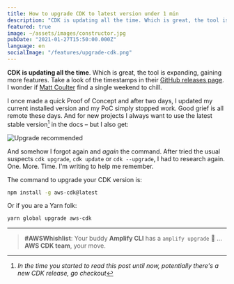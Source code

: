 ```yaml
---
title: How to upgrade CDK to latest version under 1 min
description: "CDK is updating all the time. Which is great, the tool is expanding, gaining more features. How to upgrade, again?"
featured: true
image: ~/assets/images/constructor.jpg
pubDate: "2021-01-27T15:50:00.000Z"
language: en
socialImage: "/features/upgrade-cdk.png"
---
```


<p class="lead"><b>CDK is updating all the time</b>. Which is great, the tool is expanding, gaining more features. Take a look of the timestamps in their <a href="https://github.com/aws/aws-cdk/releases" alt="CDK releases" target="_blank">GitHub releases page</a>. I wonder if <a href="https://twitter.com/nideveloper" alt="Matt Coulter" target="_blank">Matt Coulter</a> find a single weekend to chill.</p>

I once made a quick Proof of Concept and after two days, I updated my current installed version and my PoC simply stopped work. Good grief is all remote these days. And for new projects I always want to use the latest stable version[^1] in the docs – but I also get:

![Upgrade recommended](https://dev-to-uploads.s3.amazonaws.com/i/xnbsgt7nrpwfbfexdqsa.png)

And somehow I forgot again and _again_ the command. After tried the usual suspects `cdk upgrade`, `cdk update` or `cdk --upgrade`, I had to research again. One. More. Time. I'm writing to help me remember.

The command to upgrade your CDK version is:

```bash
npm install -g aws-cdk@latest
```

Or if you are a Yarn folk:

```bash
yarn global upgrade aws-cdk
```
--------

> **#AWSWhishlist**: Your buddy **Amplify CLI** has a `amplify upgrade` 👀 ... **AWS CDK team**, your move.

[^1]: _In the time you started to read this post until now, potentially there's a new CDK release, go checkout_ 
